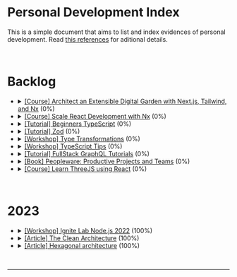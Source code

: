 # Personal Development Index

This is a simple document that aims to list and index evidences of personal development. Read [this references](./docs/references.md) for aditional details.

</br>

<h1>Backlog</h1>
<ul>
  <li>
    <details> 
      <summary>
        <a href="https://egghead.io/courses/architect-an-extensible-digital-garden-with-next-js-tailwind-and-nx-53f7628f">[Course] Architect an Extensible Digital Garden with Next.js, Tailwind, and Nx</a> (0%)
      </summary>
      <ul>
        <li>
          Started: 
        </li>
        <li>
          Finished:
        </li>
      </ul>
      </details>
  </li>
  <li>
    <details> 
      <summary>
        <a href="https://egghead.io/courses/scale-react-development-with-nx-4038">[Course] Scale React Development with Nx</a> (0%)
      </summary>
      <ul>
        <li>
          Started: 
        </li>
        <li>
          Finished:
        </li>
      </ul>
      </details>
  </li>
  <li>
    <details> 
      <summary>
        <a href="https://www.totaltypescript.com/tutorials/beginners-typescript">[Tutorial] Beginners TypeScript</a> (0%)
      </summary>
      <ul>
        <li>
          Started: 
        </li>
        <li>
          Finished:
        </li>
      </ul>
      </details>
  </li>
  <li>
    <details> 
      <summary>
        <a href="https://www.totaltypescript.com/tutorials/zod">[Tutorial] Zod</a> (0%)
      </summary>
      <ul>
        <li>
          Started: 
        </li>
        <li>
          Finished:
        </li>
      </ul>
      </details>
  </li>
  <li>
    <details> 
      <summary>
        <a href="https://www.totaltypescript.com/workshops/type-transformations">[Workshop] Type Transformations</a> (0%)
      </summary>
      <ul>
        <li>
          Started: 
        </li>
        <li>
          Finished:
        </li>
      </ul>
      </details>
  </li>
  <li>
    <details> 
      <summary>
        <a href="https://www.totaltypescript.com/tips">[Workshop] TypeScript Tips</a> (0%)
      </summary>
      <ul>
        <li>
          Started: 
        </li>
        <li>
          Finished:
        </li>
      </ul>
      </details>
  </li>
  <li>
    <details> 
      <summary>
        <a href="https://hasura.io/learn/">[Tutorial] FullStack GraphQL Tutorials</a> (0%)
      </summary>
      <ul>
        <li>
          Started: 
        </li>
        <li>
          Finished:
        </li>
      </ul>
      </details>
  </li>
  <li>
    <details> 
      <summary>
        <a href="https://www.amazon.com.br/Peopleware-Productive-Projects-Tom-DeMarco/dp/0321934113">[Book] Peopleware: Productive Projects and Teams</a> (0%)
      </summary>
      <ul>
        <li>
          Started: 
        </li>
        <li>
          Finished:
        </li>
      </ul>
      </details>
  </li>
  <li>
    <details> 
    <summary>
      <a href="https://github.com/amaralc/learn-threejs-using-react">[Course] Learn ThreeJS using React</a> (0%)
    </summary>
    <ul>
        <li>
          Started: 
        </li>
        <li>
          Finished:
        </li>
      </ul>
    </details>
  </li>
</ul>
</br>

<h1>2023</h1>
<ul>
  <li>
    <details> 
    <summary>
      <a href="https://github.com/amaralc/2022-course-rocketseat-ignite-lab-nodejs">[Workshop] Ignite Lab Node.js 2022</a> (100%)
    </summary>
    <ul>
      <li>
        Started: 28/04/2023
      </li>
      <li>
        Finished: 03/05/2023
      </li>
    </ul>
    </details>
  </li>
<li>
    <details> 
    <summary>
      <a href="https://blog.cleancoder.com/uncle-bob/2012/08/13/the-clean-architecture.html">[Article] The Clean Architecture</a> (100%)
    </summary>
     <ul>
      <li>
        Started: 04/05/2023
      </li>
      <li>
        Finished: 05/05/2023
      </li>
    </ul>
    </details>
  </li>
  <li>
    <details> 
    <summary>
      <a href="https://alistair.cockburn.us/hexagonal-architecture/">[Article] Hexagonal architecture</a> (100%)
    </summary>
     <ul>
      <li>
        Started: 08/05/2023
      </li>
       <li>
        Finished: 11/05/2023
      </li>
    </ul>
    </details>
  </li>

</ul>
</br>

<hr/>
